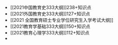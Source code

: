 - [[2021中国教育史333大纲]]238+知识点
- [[2021外国教育史333大纲]]127+知识点
- [[2021 全国教育硕士专业学位研究生入学考试大纲]]
- [[2021教育学基础333大纲]]150+知识点
- [[2021教育心理学333大纲]]112+知识点
-
